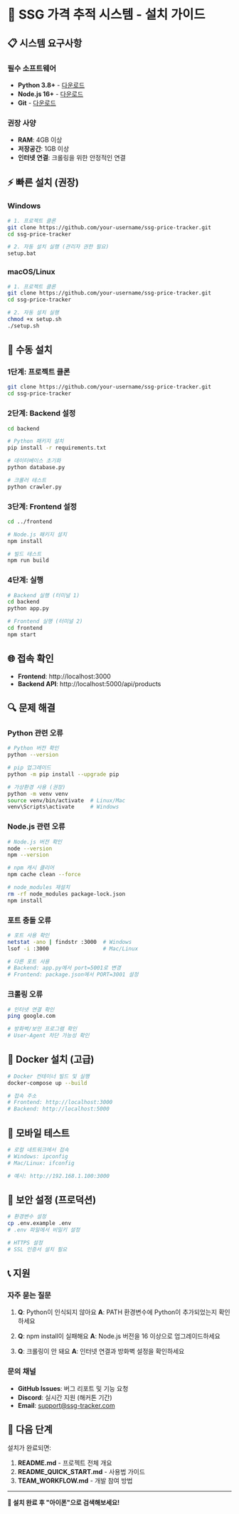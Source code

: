 # 🚀 SSG 가격 추적 시스템 - 설치 가이드

## 📋 시스템 요구사항

### 필수 소프트웨어
- **Python 3.8+** - [다운로드](https://python.org/downloads)
- **Node.js 16+** - [다운로드](https://nodejs.org)
- **Git** - [다운로드](https://git-scm.com)

### 권장 사양
- **RAM**: 4GB 이상
- **저장공간**: 1GB 이상
- **인터넷 연결**: 크롤링을 위한 안정적인 연결

## ⚡ 빠른 설치 (권장)

### Windows
```bash
# 1. 프로젝트 클론
git clone https://github.com/your-username/ssg-price-tracker.git
cd ssg-price-tracker

# 2. 자동 설치 실행 (관리자 권한 필요)
setup.bat
```

### macOS/Linux
```bash
# 1. 프로젝트 클론
git clone https://github.com/your-username/ssg-price-tracker.git
cd ssg-price-tracker

# 2. 자동 설치 실행
chmod +x setup.sh
./setup.sh
```

## 🔧 수동 설치

### 1단계: 프로젝트 클론
```bash
git clone https://github.com/your-username/ssg-price-tracker.git
cd ssg-price-tracker
```

### 2단계: Backend 설정
```bash
cd backend

# Python 패키지 설치
pip install -r requirements.txt

# 데이터베이스 초기화
python database.py

# 크롤러 테스트
python crawler.py
```

### 3단계: Frontend 설정
```bash
cd ../frontend

# Node.js 패키지 설치
npm install

# 빌드 테스트
npm run build
```

### 4단계: 실행
```bash
# Backend 실행 (터미널 1)
cd backend
python app.py

# Frontend 실행 (터미널 2)
cd frontend
npm start
```

## 🌐 접속 확인

- **Frontend**: http://localhost:3000
- **Backend API**: http://localhost:5000/api/products

## 🔍 문제 해결

### Python 관련 오류
```bash
# Python 버전 확인
python --version

# pip 업그레이드
python -m pip install --upgrade pip

# 가상환경 사용 (권장)
python -m venv venv
source venv/bin/activate  # Linux/Mac
venv\Scripts\activate     # Windows
```

### Node.js 관련 오류
```bash
# Node.js 버전 확인
node --version
npm --version

# npm 캐시 클리어
npm cache clean --force

# node_modules 재설치
rm -rf node_modules package-lock.json
npm install
```

### 포트 충돌 오류
```bash
# 포트 사용 확인
netstat -ano | findstr :3000  # Windows
lsof -i :3000                 # Mac/Linux

# 다른 포트 사용
# Backend: app.py에서 port=5001로 변경
# Frontend: package.json에서 PORT=3001 설정
```

### 크롤링 오류
```bash
# 인터넷 연결 확인
ping google.com

# 방화벽/보안 프로그램 확인
# User-Agent 차단 가능성 확인
```

## 🐳 Docker 설치 (고급)

```bash
# Docker 컨테이너 빌드 및 실행
docker-compose up --build

# 접속 주소
# Frontend: http://localhost:3000
# Backend: http://localhost:5000
```

## 📱 모바일 테스트

```bash
# 로컬 네트워크에서 접속
# Windows: ipconfig
# Mac/Linux: ifconfig

# 예시: http://192.168.1.100:3000
```

## 🔐 보안 설정 (프로덕션)

```bash
# 환경변수 설정
cp .env.example .env
# .env 파일에서 비밀키 설정

# HTTPS 설정
# SSL 인증서 설치 필요
```

## 📞 지원

### 자주 묻는 질문
1. **Q**: Python이 인식되지 않아요
   **A**: PATH 환경변수에 Python이 추가되었는지 확인하세요

2. **Q**: npm install이 실패해요
   **A**: Node.js 버전을 16 이상으로 업그레이드하세요

3. **Q**: 크롤링이 안 돼요
   **A**: 인터넷 연결과 방화벽 설정을 확인하세요

### 문의 채널
- **GitHub Issues**: 버그 리포트 및 기능 요청
- **Discord**: 실시간 지원 (해커톤 기간)
- **Email**: support@ssg-tracker.com

## 🎯 다음 단계

설치가 완료되면:
1. **README.md** - 프로젝트 전체 개요
2. **README_QUICK_START.md** - 사용법 가이드  
3. **TEAM_WORKFLOW.md** - 개발 참여 방법

---

**🎉 설치 완료 후 "아이폰"으로 검색해보세요!**